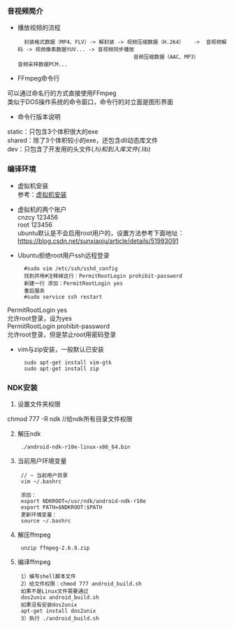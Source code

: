 ### 音视频简介 

- 播放视频的流程  

        封装格式数据（MP4、FLV）-> 解封装 -> 视频压缩数据（H.264）   ->  音视频解码 -> 视频像素数据YUV... -> 音视频同步播放       
                                           音频压缩数据（AAC、MP3）                 音频采样数据PCM...   

- FFmpeg命令行  

可以通过命名行的方式直接使用FFmpeg  
类似于DOS操作系统的命令窗口，命令行的对立面是图形界面  

- 命令行版本说明 

static：只包含3个体积很大的exe  
shared：除了3个体积较小的exe，还包含dll动态库文件  
dev：只包含了开发用的头文件(*.h)和到入库文件(*.lib)  

### 编译环境 

- 虚拟机安装  
  参考：[虚拟机安装](https://github.com/zcycn/vscode/blob/master/com/zcycn/old/Linux/虚拟机安装.md)  

- 虚拟机的两个账户  
  cnzcy 123456  
  root 123456  
  ubuntu默认是不会启用root用户的，设置方法参考下面地址：  
  https://blog.csdn.net/sunxiaoju/article/details/51993091  

- Ubuntu拒绝root用户ssh远程登录  

        #sudo vim /etc/ssh/sshd_config
        找到并用#注释掉这行：PermitRootLogin prohibit-password
        新建一行 添加：PermitRootLogin yes
        重启服务
        #sudo service ssh restart

PermitRootLogin yes  
允许root登录，设为yes  
PermitRootLogin prohibit-password   
允许root登录，但是禁止root用密码登录  

- vim与zip安装，一般默认已安装  

        sudo apt-get install vim-gtk
        sudo apt-get install zip  

### NDK安装 

1. 设置文件夹权限  

chmod 777 -R ndk //给ndk所有目录文件权限       

2. 解压ndk  

        ./android-ndk-r10e-linux-x86_64.bin      

3. 当前用户环境变量  

        // ~ 当前用户目录
        vim ~/.bashrc   

        添加：
        export NDKROOT=/usr/ndk/android-ndk-r10e
        export PATH=$NDKROOT:$PATH
        更新环境变量：
        source ~/.bashrc

4. 解压ffmpeg  

        unzip ffmpeg-2.6.9.zip  

5. 编译ffmpeg  

        1）编写shell脚本文件  
        2）给文件权限：chmod 777 android_build.sh  
        如果不是Linux文件需要通过   
        dos2unix android_build.sh   
        如果没有安装dos2unix  
        apt-get install dos2unix  
        3）执行 ./android_build.sh  

                